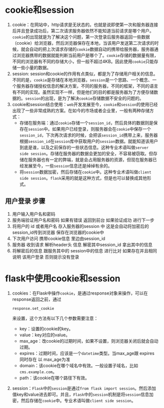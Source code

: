 # cookie和session

1. cookie：在网站中，http请求是无状态的。也就是说即使第一次和服务器连接后并且登录成功后，第二次请求服务器依然不能知道当前请求是哪个用户。`cookie`的出现就是为了解决这个问题，第一次登录后服务器返回一些数据（cookie）给浏览器，然后浏览器保存在本地，当该用户发送第二次请求的时候，就会自动的把上次请求存储的`cookie`数据自动的携带给服务器，服务器通过浏览器携带的数据就能判断当前用户是哪个了。`cookie`存储的数据量有限，不同的浏览器有不同的存储大小，但一般不超过4KB。因此使用`cookie`只能存储一些小量的数据。
2. session: session和cookie的作用有点类似，都是为了存储用户相关的信息。不同的是，`cookie`是存储在本地浏览器，`session`是一个思路、一个概念、一个服务器存储授权信息的解决方案，不同的服务器，不同的框架，不同的语言有不同的实现。虽然实现不一样，但是他们的目的都是服务器为了方便存储数据的。`session`的出现，是为了解决`cookie`存储数据不安全的问题的。
3. cookie和session结合使用：`web`开发发展至今，`cookie`和`session`的使用已经出现了一些非常成熟的方案。在如今的市场或者企业里，一般有两种存储方式：
   - 存储在服务端：通过`cookie`存储一个`session_id`，然后具体的数据则是保存在`session`中。如果用户已经登录，则服务器会在`cookie`中保存一个`session_id`，下次再次请求的时候，会把该`session_id`携带上来，服务器根据`session_id`在`session`库中获取用户的`session`数据。就能知道该用户到底是谁，以及之前保存的一些状态信息。这种专业术语叫做`server side session`。存储在服务器的数据会更加的安全，不容易被窃取。但存储在服务器也有一定的弊端，就是会占用服务器的资源，但现在服务器已经发展至今，一些`session`信息还是绰绰有余的。
   - 将`session`数据加密，然后存储在`cookie`中。这种专业术语叫做`client side session`。`flask`采用的就是这种方式，但是也可以替换成其他形式。

## 用户登录  步骤  

1. 用户输入用户名和密码  
2. 服务端验证用户名和密码  如果有错误 返回到前台 如果验证成功   进行下一步   
3. 将用户的 id 或者用户名 存入服务器的session 中  这是会自动将加密后的session_id传到浏览器 保存在浏览器的cookie中   
4. 下次用户访问 携带cookie信息  里边由session_id  
5. 服务器 收到请求 解析header头 信息  解密其中session_id  拿出其中的信息  
6. 将解密后的信息 跟服务其中的 session中的信息  进行比对  如果存在并且相同 说明 该用户登录  否则提示没有登录  

# flask中使用cookie和session

1. cookies：在Flask中操作`cookie`，是通过response对象来操作，可以在response返回之前，通过

   ```
   response.set_cookie
   ```

   来设置，这个方法有以下几个参数需要注意：

   - key：设置的cookie的key。
   - value：key对应的value。
   - max_age：改cookie的过期时间，如果不设置，则浏览器关闭后就会自动过期。
   - expires：过期时间，应该是一个`datetime`类型。当max_age跟 expires 同时存在 以 max_age为准   
   - domain：该cookie在哪个域名中有效。一般设置子域名，比如`cms.example.com`。
   - path：该cookie在哪个路径下有效。

2. session：`Flask`中的`session`是通过`from flask import session`。然后添加值key和value进去即可。并且，`Flask`中的`session`机制是将`session`信息加密，然后存储在`cookie`中。专业术语叫做`client side session`。